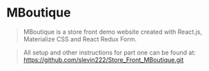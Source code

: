 # MBoutique

> MBoutique is a store front demo website created with React.js, Materialize CSS and React Redux Form.


> All setup and other instructions for part one can be found at: <a href="https://github.com/slevin222/Store_Front_MBoutique.git" target="_blank" >https://github.com/slevin222/Store_Front_MBoutique.git</a>


